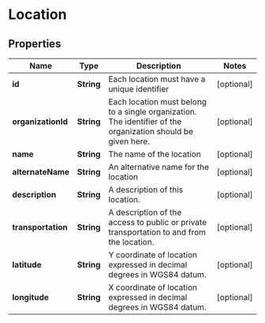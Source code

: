 
# Location

## Properties
Name | Type | Description | Notes
------------ | ------------- | ------------- | -------------
**id** | **String** | Each location must have a unique identifier |  [optional]
**organizationId** | **String** | Each location must belong to a single organization. The identifier of the organization should be given here. |  [optional]
**name** | **String** | The name of the location |  [optional]
**alternateName** | **String** | An alternative name for the location |  [optional]
**description** | **String** | A description of this location. |  [optional]
**transportation** | **String** | A description of the access to public or private transportation to and from the location. |  [optional]
**latitude** | **String** | Y coordinate of location expressed in decimal degrees in WGS84 datum. |  [optional]
**longitude** | **String** | X coordinate of location expressed in decimal degrees in WGS84 datum. |  [optional]



